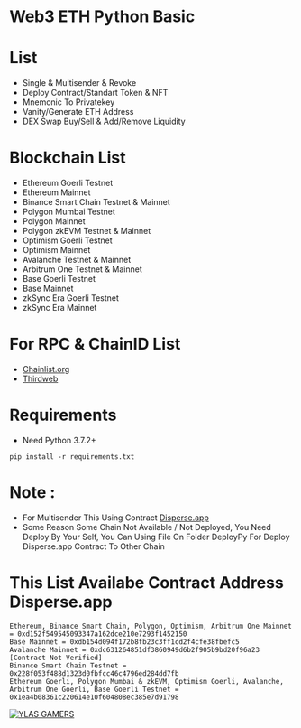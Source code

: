 # Web3 ETH Python Basic
# List
- Single & Multisender & Revoke
- Deploy Contract/Standart Token & NFT
- Mnemonic To Privatekey
- Vanity/Generate ETH Address
- DEX Swap Buy/Sell & Add/Remove Liquidity
# Blockchain List
- Ethereum Goerli Testnet
- Ethereum Mainnet
- Binance Smart Chain Testnet & Mainnet
- Polygon Mumbai Testnet
- Polygon Mainnet
- Polygon zkEVM Testnet & Mainnet
- Optimism Goerli Testnet
- Optimism Mainnet
- Avalanche Testnet & Mainnet
- Arbitrum One Testnet & Mainnet
- Base Goerli Testnet
- Base Mainnet
- zkSync Era Goerli Testnet
- zkSync Era Mainnet

# For RPC & ChainID List
- [Chainlist.org](https://chainlist.org/)
- [Thirdweb](https://thirdweb.com/chainlist)

# Requirements
- Need Python 3.7.2+
```
pip install -r requirements.txt
```

# Note :
- For Multisender This Using Contract [Disperse.app](https://disperse.app/)
- Some Reason Some Chain Not Available / Not Deployed, You Need Deploy By Your Self, You Can Using File On Folder DeployPy For Deploy Disperse.app Contract To Other Chain
# This List Availabe Contract Address Disperse.app
```
Ethereum, Binance Smart Chain, Polygon, Optimism, Arbitrum One Mainnet = 0xd152f549545093347a162dce210e7293f1452150
Base Mainnet = 0xdb154d094f172b8fb23c3ff1cd2f4cfe38fbefc5
Avalanche Mainnet = 0xdc631264851df3860949d6b2f905b9bd20f96a23 [Contract Not Verified]
Binance Smart Chain Testnet = 0x228f053f488d1323d0fbfcc46c4796ed284dd7fb
Ethereum Goerli, Polygon Mumbai & zkEVM, Optimism Goerli, Avalanche, Arbitrum One Goerli, Base Goerli Testnet = 0x1ea4b08361c220614e10f604808ec385e7d91798
```

[![YLAS GAMERS](https://i.ibb.co/DK85Cyx/Screenshot-1.png)](https://github.com/ylasgamers/web3.eth.py)
